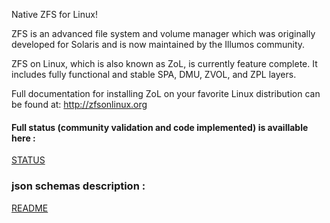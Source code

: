 Native ZFS for Linux!

ZFS is an advanced file system and volume manager which was originally developed for Solaris and is now maintained by the Illumos community.

ZFS on Linux, which is also known as ZoL, is currently feature complete. It includes fully functional and stable SPA, DMU, ZVOL, and ZPL layers.

Full documentation for installing ZoL on your favorite Linux distribution can
be found at: <http://zfsonlinux.org>


#### Full status (community validation and code implemented) is availlable here :

[STATUS](https://github.com/Alyseo/zfs/blob/json-0.6.4/json/STATUS.md)

### json schemas description :
[README](https://github.com/Alyseo/zfs/blob/json-0.6.4/json/README.md)
